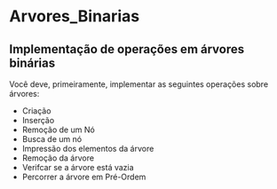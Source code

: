 # Arvores_Binarias
## Implementação de operações em árvores binárias

Você deve, primeiramente, implementar as seguintes operações sobre árvores:

- Criação
- Inserção
- Remoção de um Nó
- Busca de um nó
- Impressão dos elementos da árvore
- Remoção da árvore
- Verifcar se a árvore está vazia
- Percorrer a árvore em Pré-Ordem
